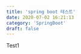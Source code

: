 ```yaml
---
title: 'spring boot 테스트'
date: 2020-07-02 16:21:13
category: 'SpringBoot'
draft: false
---
```


Test1
